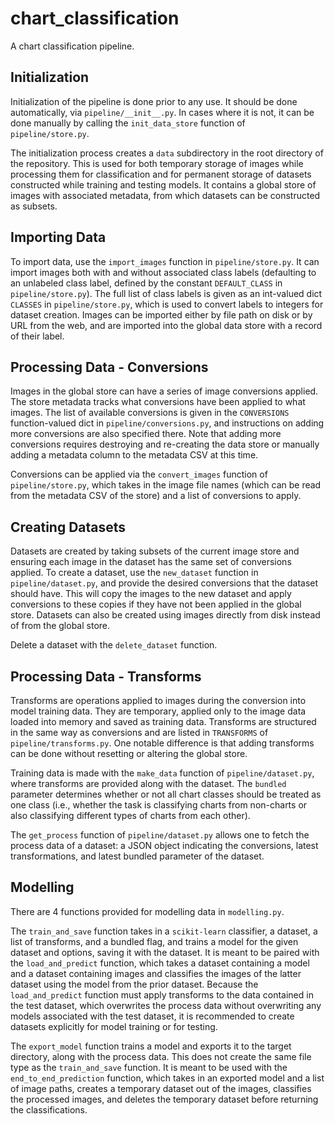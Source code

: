 # chart_classification
A chart classification pipeline.

## Initialization
Initialization of the pipeline is done prior to any use. It should be done 
automatically, via `pipeline/__init__.py`. In cases where it is not, it can be
done manually by calling the `init_data_store` function of `pipeline/store.py`.

The initialization process creates a `data` subdirectory in the root directory
of the repository. This is used for both temporary storage of images while
processing them for classification and for permanent storage of datasets 
constructed while training and testing models. It contains a global store of 
images with associated metadata, from which datasets can be constructed as 
subsets.

## Importing Data
To import data, use the `import_images` function in `pipeline/store.py`. It can
import images both with and without associated class labels (defaulting to an
unlabeled class label, defined by the constant `DEFAULT_CLASS` in 
`pipeline/store.py`). The full list of class labels is given as an int-valued 
dict `CLASSES` in `pipeline/store.py`, which is used to convert labels to 
integers for dataset creation. Images can be imported either by file path on 
disk or by URL from the web, and are imported into the global data store with a 
record of their label.

## Processing Data - Conversions
Images in the global store can have a series of image conversions applied. The
store metadata tracks what conversions have been applied to what images. The 
list of available conversions is given in the `CONVERSIONS` function-valued dict
in `pipeline/conversions.py`, and instructions on adding more conversions are
also specified there. Note that adding more conversions requires destroying and
re-creating the data store or manually adding a metadata column to the metadata
CSV at this time.

Conversions can be applied via the `convert_images` function of 
`pipeline/store.py`, which takes in the image file names (which can be read 
from the metadata CSV of the store) and a list of conversions to apply.

## Creating Datasets

Datasets are created by taking subsets of the current image store and ensuring
each image in the dataset has the same set of conversions applied. To create a
dataset, use the `new_dataset` function in `pipeline/dataset.py`, and provide
the desired conversions that the dataset should have. This will copy the images
to the new dataset and apply conversions to these copies if they have not been
applied in the global store. Datasets can also be created using images directly
from disk instead of from the global store.

Delete a dataset with the `delete_dataset` function.

## Processing Data - Transforms

Transforms are operations applied to images during the conversion into model
training data. They are temporary, applied only to the image data loaded into
memory and saved as training data. Transforms are structured in the same way as
conversions and are listed in `TRANSFORMS` of `pipeline/transforms.py`. One 
notable difference is that adding transforms can be done without resetting or 
altering the global store.

Training data is made with the `make_data` function of `pipeline/dataset.py`,
where transforms are provided along with the dataset. The `bundled` parameter
determines whether or not all chart classes should be treated as one class
(i.e., whether the task is classifying charts from non-charts or also 
classifying different types of charts from each other).

The `get_process` function of `pipeline/dataset.py` allows one to fetch the 
process data of a dataset: a JSON object indicating the conversions, latest
transformations, and latest bundled parameter of the dataset.

## Modelling

There are 4 functions provided for modelling data in `modelling.py`.

The `train_and_save` function takes in a `scikit-learn` classifier, a dataset, 
a list of transforms, and a bundled flag, and trains a model for the given 
dataset and options, saving it with the dataset. It is meant to be paired with
the `load_and_predict` function, which takes a dataset containing a model and a
dataset containing images and classifies the images of the latter dataset using
the model from the prior dataset. Because the `load_and_predict` function must
apply transforms to the data contained in the test dataset, which overwrites 
the process data without overwriting any models associated with the test 
dataset, it is recommended to create datasets explicitly for model training or 
for testing.

The `export_model` function trains a model and exports it to the target 
directory, along with the process data. This does not create the same file type
as the `train_and_save` function. It is meant to be used with the 
`end_to_end_prediction` function, which takes in an exported model and a list 
of image paths, creates a temporary dataset out of the images, classifies the 
processed images, and deletes the temporary dataset before returning the 
classifications.
